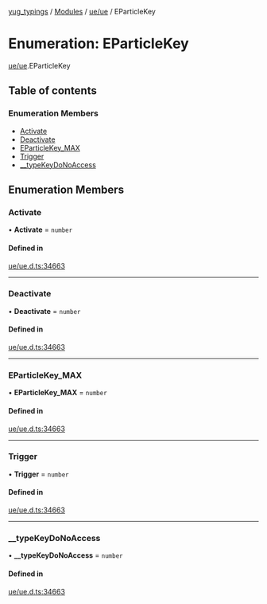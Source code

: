 [yug_typings](../README.md) / [Modules](../modules.md) / [ue/ue](../modules/ue_ue.md) / EParticleKey

# Enumeration: EParticleKey

[ue/ue](../modules/ue_ue.md).EParticleKey

## Table of contents

### Enumeration Members

- [Activate](ue_ue.EParticleKey.md#activate)
- [Deactivate](ue_ue.EParticleKey.md#deactivate)
- [EParticleKey\_MAX](ue_ue.EParticleKey.md#eparticlekey_max)
- [Trigger](ue_ue.EParticleKey.md#trigger)
- [\_\_typeKeyDoNoAccess](ue_ue.EParticleKey.md#__typekeydonoaccess)

## Enumeration Members

### Activate

• **Activate** = `number`

#### Defined in

[ue/ue.d.ts:34663](https://github.com/YugMetaverse/yug_typings/blob/25cad34/ue/ue.d.ts#L34663)

___

### Deactivate

• **Deactivate** = `number`

#### Defined in

[ue/ue.d.ts:34663](https://github.com/YugMetaverse/yug_typings/blob/25cad34/ue/ue.d.ts#L34663)

___

### EParticleKey\_MAX

• **EParticleKey\_MAX** = `number`

#### Defined in

[ue/ue.d.ts:34663](https://github.com/YugMetaverse/yug_typings/blob/25cad34/ue/ue.d.ts#L34663)

___

### Trigger

• **Trigger** = `number`

#### Defined in

[ue/ue.d.ts:34663](https://github.com/YugMetaverse/yug_typings/blob/25cad34/ue/ue.d.ts#L34663)

___

### \_\_typeKeyDoNoAccess

• **\_\_typeKeyDoNoAccess** = `number`

#### Defined in

[ue/ue.d.ts:34663](https://github.com/YugMetaverse/yug_typings/blob/25cad34/ue/ue.d.ts#L34663)
